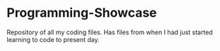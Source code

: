 # Programming-Showcase
Repository of all my coding files.  Has files from when I had just started learning to code to present day.

